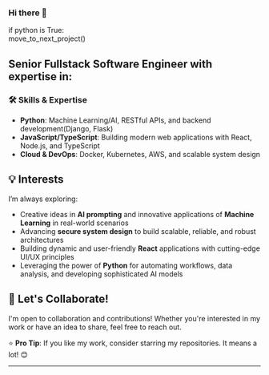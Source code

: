 ### Hi there 👋

if python is True:
<br />    move_to_next_project()

## Senior Fullstack Software Engineer with expertise in:
### 🛠️ Skills & Expertise
- **Python**: Machine Learning/AI, RESTful APIs, and backend development(Django, Flask)
- **JavaScript/TypeScript**: Building modern web applications with React, Node.js, and TypeScript
- **Cloud & DevOps**: Docker, Kubernetes, AWS, and scalable system design


## 💡 Interests
I’m always exploring:
- Creative ideas in **AI prompting** and innovative applications of **Machine Learning** in real-world scenarios
- Advancing **secure system design** to build scalable, reliable, and robust architectures
- Building dynamic and user-friendly **React** applications with cutting-edge UI/UX principles
- Leveraging the power of **Python** for automating workflows, data analysis, and developing sophisticated AI models

## 🤝 Let's Collaborate!
I'm open to collaboration and contributions! Whether you're interested in my work or have an idea to share, feel free to reach out.

⭐ **Pro Tip**: If you like my work, consider starring my repositories. It means a lot! 😊

--- 
